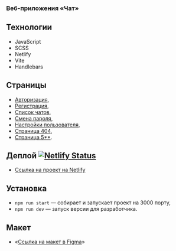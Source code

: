 ### Bеб-приложения «Чат»

## Технологии
- JavaScript
- SCSS
- Netlify
- Vite 
- Handlebars

## Страницы
- [Авторизация](https://astonishing-gumdrop-be61c3.netlify.app/login),
- [Регистрация](https://astonishing-gumdrop-be61c3.netlify.app/signin),
- [Список чатов](https://astonishing-gumdrop-be61c3.netlify.app/chat),
- [Смена пароля](https://astonishing-gumdrop-be61c3.netlify.app/password),
- [Настройки пользователя](https://astonishing-gumdrop-be61c3.netlify.app/profile),
- [Страница 404](https://astonishing-gumdrop-be61c3.netlify.app/notFound),
- [Страница 5**](https://astonishing-gumdrop-be61c3.netlify.app/fix).

## Деплой [![Netlify Status](https://api.netlify.com/api/v1/badges/b11cd96c-4432-4e30-9a17-4acc3c73c05a/deploy-status)](https://app.netlify.com/sites/astonishing-gumdrop-be61c3/deploys)
- [Cсылка на проект на Netlify](https://astonishing-gumdrop-be61c3.netlify.app/) 
  
## Установка
- `npm run start` — собирает и запускает проект на 3000 порту,
- `npm run dev` — запуск версии для разработчика.
  
## Макет
- «[Cсылка на макет в Figma]([https://github.com/facebook/react](https://www.figma.com/design/kuwerWMZV5aHJGvW9WCiQP/Chat_external_link-(Copy)?node-id=0-1&t=37nRVz7GwxVH4U9x-1))»
